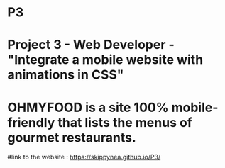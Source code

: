 # P3
# Project 3 - Web Developer - "Integrate a mobile website with animations in CSS"
# OHMYFOOD is a site 100% mobile-friendly that lists the menus of gourmet restaurants.
#link to the website : https://skippynea.github.io/P3/
